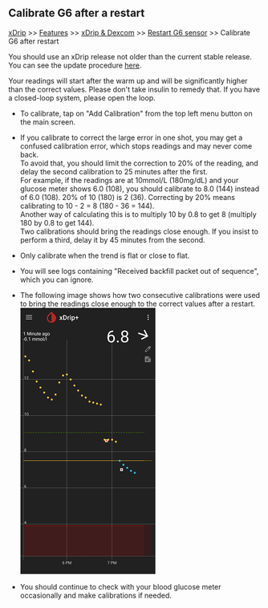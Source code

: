 ## Calibrate G6 after a restart  
[xDrip](../README.md) >> [Features](./Features_page.md) >> [xDrip & Dexcom](./Dexcom_page.md) >> [Restart G6 sensor](./Restart-G6-sensor.md) >> Calibrate G6 after restart  
  
You should use an xDrip release not older than the current stable release.  You can see the update procedure [here](./Updates.md).  

Your readings will start after the warm up and will be significantly higher than the correct values.  Please don't take insulin to remedy that.  If you have a closed-loop system, please open the loop.  
   - To calibrate, tap on "Add Calibration" from the top left menu button on the main screen.  
     
   - If you calibrate to correct the large error in one shot, you may get a confused calibration error, which stops readings and may never come back.  
   To avoid that, you should limit the correction to 20% of the reading, and delay the second calibration to 25 minutes after the first.  
   For example, if the readings are at 10mmol/L (180mg/dL) and your glucose meter shows 6.0 (108), you should calibrate to 8.0 (144) instead of 6.0 (108).  20% of 10 (180) is 2 (36).  Correcting by 20% means calibrating to 10 - 2 = 8 (180 - 36 = 144).  
   Another way of calculating this is to multiply 10 by 0.8 to get 8 (multiply 180 by 0.8 to get 144).  
   Two calibrations should bring the readings close enough.  If you insist to perform a third, delay it by 45 minutes from the second.  

   - Only calibrate when the trend is flat or close to flat.  

   - You will see logs containing "Received backfill packet out of sequence", which you can ignore.  

   - The following image shows how two consecutive calibrations were used to bring the readings close enough to the correct values after a restart.  
![](./images/cal-rstrt.png)  

   - You should continue to check with your blood glucose meter occasionally and make calibrations if needed.  
